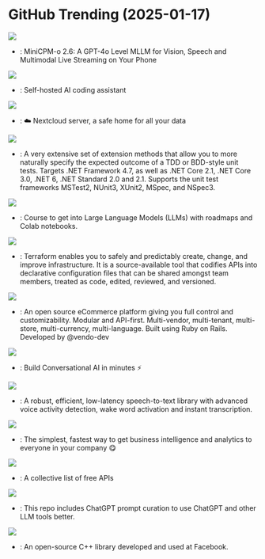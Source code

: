 # GitHub Trending (2025-01-17)

![](https://img.shields.io/badge/Python-New%20733-green?style=flat-square&logo=appveyor)
- [](https://github.comundefined): MiniCPM-o 2.6: A GPT-4o Level MLLM for Vision, Speech and Multimodal Live Streaming on Your Phone

![](https://img.shields.io/badge/Rust-New%20367-green?style=flat-square&logo=appveyor)
- [](https://github.comundefined): Self-hosted AI coding assistant

![](https://img.shields.io/badge/PHP-New%2035-green?style=flat-square&logo=appveyor)
- [](https://github.comundefined): ☁️ Nextcloud server, a safe home for all your data

![](https://img.shields.io/badge/C%23-New%2059-green?style=flat-square&logo=appveyor)
- [](https://github.comundefined): A very extensive set of extension methods that allow you to more naturally specify the expected outcome of a TDD or BDD-style unit tests. Targets .NET Framework 4.7, as well as .NET Core 2.1, .NET Core 3.0, .NET 6, .NET Standard 2.0 and 2.1. Supports the unit test frameworks MSTest2, NUnit3, XUnit2, MSpec, and NSpec3.

![](https://img.shields.io/badge/Jupyter%20Notebook-New%20442-green?style=flat-square&logo=appveyor)
- [](https://github.comundefined): Course to get into Large Language Models (LLMs) with roadmaps and Colab notebooks.

![](https://img.shields.io/badge/Go-New%2011-green?style=flat-square&logo=appveyor)
- [](https://github.comundefined): Terraform enables you to safely and predictably create, change, and improve infrastructure. It is a source-available tool that codifies APIs into declarative configuration files that can be shared amongst team members, treated as code, edited, reviewed, and versioned.

![](https://img.shields.io/badge/Ruby-New%20269-green?style=flat-square&logo=appveyor)
- [](https://github.comundefined): An open source eCommerce platform giving you full control and customizability. Modular and API-first. Multi-vendor, multi-tenant, multi-store, multi-currency, multi-language. Built using Ruby on Rails. Developed by @vendo-dev

![](https://img.shields.io/badge/Python-New%2025-green?style=flat-square&logo=appveyor)
- [](https://github.comundefined): Build Conversational AI in minutes ⚡️

![](https://img.shields.io/badge/Python-New%20511-green?style=flat-square&logo=appveyor)
- [](https://github.comundefined): A robust, efficient, low-latency speech-to-text library with advanced voice activity detection, wake word activation and instant transcription.

![](https://img.shields.io/badge/Clojure-New%2072-green?style=flat-square&logo=appveyor)
- [](https://github.comundefined): The simplest, fastest way to get business intelligence and analytics to everyone in your company 😋

![](https://img.shields.io/badge/Python-New%20153-green?style=flat-square&logo=appveyor)
- [](https://github.comundefined): A collective list of free APIs

![](https://img.shields.io/badge/HTML-New%20312-green?style=flat-square&logo=appveyor)
- [](https://github.comundefined): This repo includes ChatGPT prompt curation to use ChatGPT and other LLM tools better.

![](https://img.shields.io/badge/C%2B%2B-New%2084-green?style=flat-square&logo=appveyor)
- [](https://github.comundefined): An open-source C++ library developed and used at Facebook.

